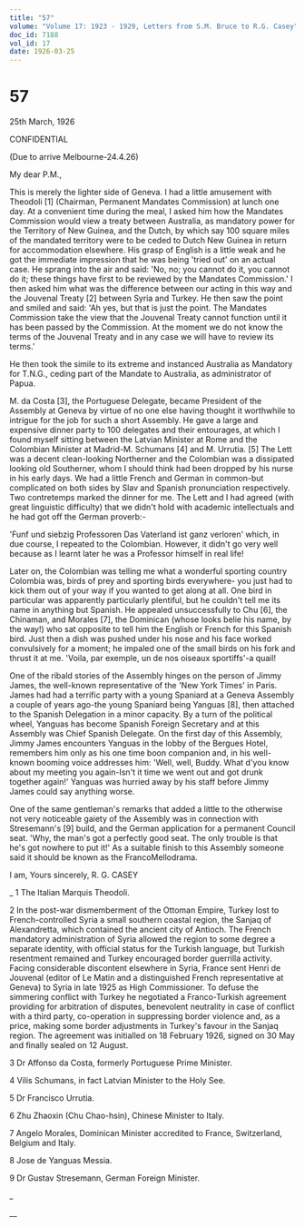 ```yaml
---
title: "57"
volume: "Volume 17: 1923 - 1929, Letters from S.M. Bruce to R.G. Casey"
doc_id: 7188
vol_id: 17
date: 1926-03-25
---
```


# 57

25th March, 1926

CONFIDENTIAL

(Due to arrive Melbourne-24.4.26)

My dear P.M.,

This is merely the lighter side of Geneva. I had a little amusement with Theodoli [1] (Chairman, Permanent Mandates Commission) at lunch one day. At a convenient time during the meal, I asked him how the Mandates Commission would view a treaty between Australia, as mandatory power for the Territory of New Guinea, and the Dutch, by which say 100 square miles of the mandated territory were to be ceded to Dutch New Guinea in return for accommodation elsewhere. His grasp of English is a little weak and he got the immediate impression that he was being 'tried out' on an actual case. He sprang into the air and said: 'No, no; you cannot do it, you cannot do it; these things have first to be reviewed by the Mandates Commission.' I then asked him what was the difference between our acting in this way and the Jouvenal Treaty [2] between Syria and Turkey. He then saw the point and smiled and said: 'Ah yes, but that is just the point. The Mandates Commission take the view that the Jouvenal Treaty cannot function until it has been passed by the Commission. At the moment we do not know the terms of the Jouvenal Treaty and in any case we will have to review its terms.'

He then took the simile to its extreme and instanced Australia as Mandatory for T.N.G., ceding part of the Mandate to Australia, as administrator of Papua.

M. da Costa [3], the Portuguese Delegate, became President of the Assembly at Geneva by virtue of no one else having thought it worthwhile to intrigue for the job for such a short Assembly. He gave a large and expensive dinner party to 100 delegates and their entourages, at which I found myself sitting between the Latvian Minister at Rome and the Colombian Minister at Madrid-M. Schumans [4] and M. Urrutia. [5] The Lett was a decent clean-looking Northerner and the Colombian was a dissipated looking old Southerner, whom I should think had been dropped by his nurse in his early days. We had a little French and German in common-but complicated on both sides by Slav and Spanish pronunciation respectively. Two contretemps marked the dinner for me. The Lett and I had agreed (with great linguistic difficulty) that we didn't hold with academic intellectuals and he had got off the German proverb:-

'Funf und siebzig Professoren Das Vaterland ist ganz verloren' which, in due course, I repeated to the Colombian. However, it didn't go very well because as I learnt later he was a Professor himself in real life!

Later on, the Colombian was telling me what a wonderful sporting country Colombia was, birds of prey and sporting birds everywhere- you just had to kick them out of your way if you wanted to get along at all. One bird in particular was apparently particularly plentiful, but he couldn't tell me its name in anything but Spanish. He appealed unsuccessfully to Chu [6], the Chinaman, and Morales [7], the Dominican (whose looks belie his name, by the way!) who sat opposite to tell him the English or French for this Spanish bird. Just then a dish was pushed under his nose and his face worked convulsively for a moment; he impaled one of the small birds on his fork and thrust it at me. 'Voila, par exemple, un de nos oiseaux sportiffs'-a quail!

One of the ribald stories of the Assembly hinges on the person of Jimmy James, the well-known representative of the 'New York Times' in Paris. James had had a terrific party with a young Spaniard at a Geneva Assembly a couple of years ago-the young Spaniard being Yanguas [8], then attached to the Spanish Delegation in a minor capacity. By a turn of the political wheel, Yanguas has become Spanish Foreign Secretary and at this Assembly was Chief Spanish Delegate. On the first day of this Assembly, Jimmy James encounters Yanguas in the lobby of the Bergues Hotel, remembers him only as his one time boon companion and, in his well-known booming voice addresses him: 'Well, well, Buddy. What d'you know about my meeting you again-Isn't it time we went out and got drunk together again!' Yanguas was hurried away by his staff before Jimmy James could say anything worse.

One of the same gentleman's remarks that added a little to the otherwise not very noticeable gaiety of the Assembly was in connection with Stresemann's [9] build, and the German application for a permanent Council seat. 'Why, the man's got a perfectly good seat. The only trouble is that he's got nowhere to put it!' As a suitable finish to this Assembly someone said it should be known as the FrancoMellodrama.

I am, Yours sincerely, R. G. CASEY 

_ 1 The Italian Marquis Theodoli.

2 In the post-war dismemberment of the Ottoman Empire, Turkey lost to French-controlled Syria a small southern coastal region, the Sanjaq of Alexandretta, which contained the ancient city of Antioch. The French mandatory administration of Syria allowed the region to some degree a separate identity, with official status for the Turkish language, but Turkish resentment remained and Turkey encouraged border guerrilla activity. Facing considerable discontent elsewhere in Syria, France sent Henri de Jouvenal (editor of Le Matin and a distinguished French representative at Geneva) to Syria in late 1925 as High Commissioner. To defuse the simmering conflict with Turkey he negotiated a Franco-Turkish agreement providing for arbitration of disputes, benevolent neutrality in case of conflict with a third party, co-operation in suppressing border violence and, as a price, making some border adjustments in Turkey's favour in the Sanjaq region. The agreement was initialled on 18 February 1926, signed on 30 May and finally sealed on 12 August.

3 Dr Affonso da Costa, formerly Portuguese Prime Minister.

4 Vilis Schumans, in fact Latvian Minister to the Holy See.

5 Dr Francisco Urrutia.

6 Zhu Zhaoxin (Chu Chao-hsin), Chinese Minister to Italy.

7 Angelo Morales, Dominican Minister accredited to France, Switzerland, Belgium and Italy.

8 Jose de Yanguas Messia.

9 Dr Gustav Stresemann, German Foreign Minister.

_

__

